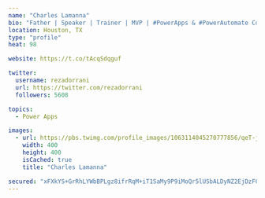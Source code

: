 ```yaml
---
name: "Charles Lamanna"
bio: "Father | Speaker | Trainer | MVP | #PowerApps & #PowerAutomate Community Super User | YouTuber Right-pointing triangle http://youtube.com/c/rezadorrani | Learn - Share - Clockwise rightwards and leftwards open circle arrows"
location: Houston, TX
type: "profile"
heat: 98

website: https://t.co/tAcqSdqguf

twitter:
  username: rezadorrani
  url: https://twitter.com/rezadorrani
  followers: 5608

topics:
  - Power Apps

images:
  - url: https://pbs.twimg.com/profile_images/1063114045270777856/qeT-jpWr_400x400.jpg
    width: 400
    height: 400
    isCached: true
    title: "Charles Lamanna"

secured: "xFXkYS+GrRhLYWbBPLgz8ifrRqM+iT1SaMy9P9iMoQr5lUSbALDyNZ2EjDzFCuLXEGAHRXYm7Tqzdz/TnYDSUayOOZ9um0+Cc0lV511KNBYX7I4xGzbcvhleqnZNGTelp0s6H1oWuoqhh1EP15rLL+6ALat1JloiPDxGEyuG0YO1nR6+8oAi5kzDgftZ+qd9wPFy1SizRZdKvR4/F5MAc9sow+9g+GbNNL4gUGB5sUcd0fP1BJ1Qv8Y8gZ3hcspk2mW0Sgon/XQgU1V7HjQQJpYD5jBHiS6OaKCKJ16hT44icop4Rk8HeEoirt+zCFf7eevCurAO00VHl9lszQvJUc5bQ6PR43lqvBRCfXTt6Y+n56REZqHTE3r+/JR8g78HaL8v4yUx8KycHOIekLLRFgiyhJx/44Qy1HNMZxORQPE=;lCwsk7NBfiX9Jatj+YpSsg=="
---
```


